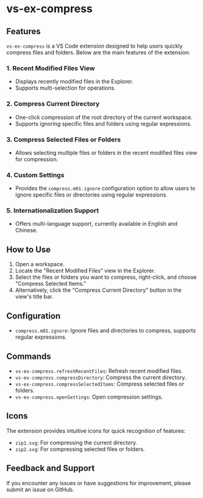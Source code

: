 # vs-ex-compress

## Features

`vs-ex-compress` is a VS Code extension designed to help users quickly compress files and folders. Below are the main features of the extension:

### 1. Recent Modified Files View
- Displays recently modified files in the Explorer.
- Supports multi-selection for operations.

### 2. Compress Current Directory
- One-click compression of the root directory of the current workspace.
- Supports ignoring specific files and folders using regular expressions.

### 3. Compress Selected Files or Folders
- Allows selecting multiple files or folders in the recent modified files view for compression.

### 4. Custom Settings
- Provides the `compress.m01.ignore` configuration option to allow users to ignore specific files or directories using regular expressions.

### 5. Internationalization Support
- Offers multi-language support, currently available in English and Chinese.

## How to Use

1. Open a workspace.
2. Locate the "Recent Modified Files" view in the Explorer.
3. Select the files or folders you want to compress, right-click, and choose "Compress Selected Items."
4. Alternatively, click the "Compress Current Directory" button in the view's title bar.

## Configuration

- `compress.m01.ignore`: Ignore files and directories to compress, supports regular expressions.

## Commands

- `vs-ex-compress.refreshRecentFiles`: Refresh recent modified files.
- `vs-ex-compress.compressDirectory`: Compress the current directory.
- `vs-ex-compress.compressSelectedItems`: Compress selected files or folders.
- `vs-ex-compress.openSettings`: Open compression settings.

## Icons

The extension provides intuitive icons for quick recognition of features:
- `zip1.svg`: For compressing the current directory.
- `zip2.svg`: For compressing selected files or folders.

## Feedback and Support

If you encounter any issues or have suggestions for improvement, please submit an issue on GitHub.